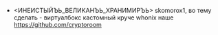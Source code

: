  * <ИНЕИСТЫЙЪЬ_ВЕЛИКАНЪЬ_ХРАНИМИРЪЬ> skomorox1, во тему сделать - виртуалбокс кастомный круче whonix наше https://github.com/cryptoroom
